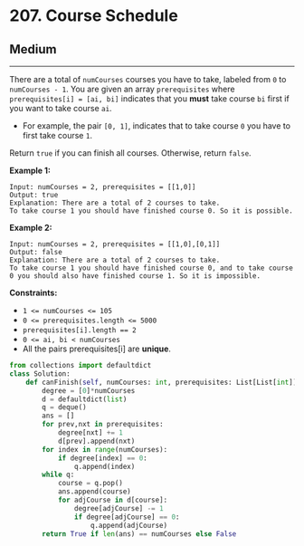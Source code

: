 # 207. Course Schedule

## Medium

***

There are a total of `numCourses` courses you have to take, labeled from `0` to `numCourses - 1`. You are given an array `prerequisites` where `prerequisites[i] = [ai, bi]` indicates that you **must** take course `bi` first if you want to take course `ai`.

* For example, the pair `[0, 1]`, indicates that to take course `0` you have to first take course `1`.

Return `true` if you can finish all courses. Otherwise, return `false`.

&#x20;

**Example 1:**

```
Input: numCourses = 2, prerequisites = [[1,0]]
Output: true
Explanation: There are a total of 2 courses to take. 
To take course 1 you should have finished course 0. So it is possible.
```

**Example 2:**

```
Input: numCourses = 2, prerequisites = [[1,0],[0,1]]
Output: false
Explanation: There are a total of 2 courses to take. 
To take course 1 you should have finished course 0, and to take course 0 you should also have finished course 1. So it is impossible.
```

&#x20;

**Constraints:**

* `1 <= numCourses <= 105`
* `0 <= prerequisites.length <= 5000`
* `prerequisites[i].length == 2`
* `0 <= ai, bi < numCourses`
* All the pairs prerequisites\[i] are **unique**.

```python
from collections import defaultdict
class Solution:
    def canFinish(self, numCourses: int, prerequisites: List[List[int]]) -> bool:
        degree = [0]*numCourses
        d = defaultdict(list)
        q = deque()
        ans = []
        for prev,nxt in prerequisites:
            degree[nxt] += 1
            d[prev].append(nxt)
        for index in range(numCourses):
            if degree[index] == 0:
                q.append(index)
        while q:
            course = q.pop()
            ans.append(course)
            for adjCourse in d[course]:
                degree[adjCourse] -= 1
                if degree[adjCourse] == 0:
                    q.append(adjCourse)
        return True if len(ans) == numCourses else False
```

